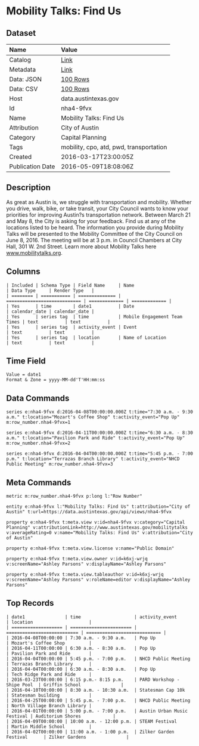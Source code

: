 # Mobility Talks: Find Us

## Dataset

| Name | Value |
| :--- | :---- |
| Catalog | [Link](https://catalog.data.gov/dataset/mobility-talks-find-us) |
| Metadata | [Link](https://data.austintexas.gov/api/views/nha4-9fvx) |
| Data: JSON | [100 Rows](https://data.austintexas.gov/api/views/nha4-9fvx/rows.json?max_rows=100) |
| Data: CSV | [100 Rows](https://data.austintexas.gov/api/views/nha4-9fvx/rows.csv?max_rows=100) |
| Host | data.austintexas.gov |
| Id | nha4-9fvx |
| Name | Mobility Talks: Find Us |
| Attribution | City of Austin |
| Category | Capital Planning |
| Tags | mobility, cpo, atd, pwd, transportation |
| Created | 2016-03-17T23:00:05Z |
| Publication Date | 2016-05-09T18:08:06Z |

## Description

As great as Austin is, we struggle with transportation and mobility. Whether you drive, walk, bike, or take transit, your City Council wants to know your priorities for improving Austin?s transportation network. Between March 21 and May 8, the City is asking for your feedback. Find us at any of the locations listed to be heard.
The information you provide during Mobility Talks will be presented to the Mobility Committee of the City Council on June 8, 2016. The meeting will be at 3 p.m. in Council Chambers at City Hall, 301 W. 2nd Street. Learn more about Mobility Talks here www.mobilitytalks.org.

## Columns

```ls
| Included | Schema Type | Field Name     | Name                         | Data Type     | Render Type   |
| ======== | =========== | ============== | ============================ | ============= | ============= |
| Yes      | time        | date1          | Date                         | calendar_date | calendar_date |
| Yes      | series tag  | time           | Mobile Engagement Team Times | text          | text          |
| Yes      | series tag  | activity_event | Event                        | text          | text          |
| Yes      | series tag  | location       | Name of Location             | text          | text          |
```

## Time Field

```ls
Value = date1
Format & Zone = yyyy-MM-dd'T'HH:mm:ss
```

## Data Commands

```ls
series e:nha4-9fvx d:2016-04-08T00:00:00.000Z t:time="7:30 a.m. - 9:30 a.m." t:location="Mozart's Coffee Shop" t:activity_event="Pop Up" m:row_number.nha4-9fvx=1

series e:nha4-9fvx d:2016-04-11T00:00:00.000Z t:time="6:30 a.m. - 8:30 a.m." t:location="Pavilion Park and Ride" t:activity_event="Pop Up" m:row_number.nha4-9fvx=2

series e:nha4-9fvx d:2016-04-04T00:00:00.000Z t:time="5:45 p.m. - 7:00 p.m." t:location="Terrazas Branch Library" t:activity_event="NHCD Public Meeting" m:row_number.nha4-9fvx=3
```

## Meta Commands

```ls
metric m:row_number.nha4-9fvx p:long l:"Row Number"

entity e:nha4-9fvx l:"Mobility Talks: Find Us" t:attribution="City of Austin" t:url=https://data.austintexas.gov/api/views/nha4-9fvx

property e:nha4-9fvx t:meta.view v:id=nha4-9fvx v:category="Capital Planning" v:attributionLink=http://www.austintexas.gov/mobilitytalks v:averageRating=0 v:name="Mobility Talks: Find Us" v:attribution="City of Austin"

property e:nha4-9fvx t:meta.view.license v:name="Public Domain"

property e:nha4-9fvx t:meta.view.owner v:id=k6xj-wrjq v:screenName="Ashley Parsons" v:displayName="Ashley Parsons"

property e:nha4-9fvx t:meta.view.tableauthor v:id=k6xj-wrjq v:screenName="Ashley Parsons" v:roleName=editor v:displayName="Ashley Parsons"
```

## Top Records

```ls
| date1               | time                    | activity_event              | location                     | 
| =================== | ======================= | =========================== | ============================ | 
| 2016-04-08T00:00:00 | 7:30 a.m. - 9:30 a.m.   | Pop Up                      | Mozart's Coffee Shop         | 
| 2016-04-11T00:00:00 | 6:30 a.m. - 8:30 a.m.   | Pop Up                      | Pavilion Park and Ride       | 
| 2016-04-04T00:00:00 | 5:45 p.m. - 7:00 p.m.   | NHCD Public Meeting         | Terrazas Branch Library      | 
| 2016-04-04T00:00:00 | 6:30 a.m. - 8:30 a.m.   | Pop Up                      | Tech Ridge Park and Ride     | 
| 2016-03-23T00:00:00 | 6:15 p.m.- 8:15 p.m.    | PARD Workshop - Shipe Pool  | Griffin School               | 
| 2016-04-10T00:00:00 | 8:30 a.m. - 10:30 a.m.  | Statesman Cap 10k           | Statesman building           | 
| 2016-04-25T00:00:00 | 5:45 p.m. - 7:00 p.m.   | NHCD Public Meeting         | North Village Branch Library | 
| 2016-04-01T00:00:00 | 5:00 p.m. - 7:00 p.m.   | Austin Urban Music Festival | Auditorium Shores            | 
| 2016-04-09T00:00:00 | 10:00 a.m. - 12:00 p.m. | STEAM Festival              | Martin Middle School         | 
| 2016-04-02T00:00:00 | 11:00 a.m. - 1:00 p.m.  | Zilker Garden Festival      | Zilker Gardens               | 
```